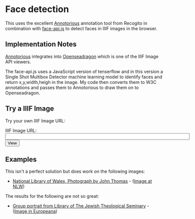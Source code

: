 # Face detection

This uses the excellent [Annotorious](https://recogito.github.io/annotorious/) annotation tool from Recogito in combination with [face-api.js](https://itnext.io/face-api-js-javascript-api-for-face-recognition-in-the-browser-with-tensorflow-js-bcc2a6c4cf07) to detect faces in IIIF images in the browser. 

## Implementation Notes

[Annotorious](https://recogito.github.io/annotorious/) integrates into [Openseadragon](https://openseadragon.github.io/) which is one of the IIIF Image API viewers. 

The face-api.js uses a JavaScript version of tenserflow and in this version a Single Shot Multibox Detector machine learning model to identify faces and return x,y,width,heigh in the image. My code then converts them to W3C annotations and passes them to Annotorious to draw them on to Openseadragon. 

## Try a IIIF Image

Try your own IIIF Image URL: 
<form action="demo.html" method="GET">
<div class="form-group">
<label for="image_api">IIIF Image URL:</label>
<input type="text" id="image_api" name="iiif-content" size="70"/>
<button type="submit">View</button>
</div>    
</form>

## Examples

This isn't a perfect solution but does work on the following images:

 * [National Library of Wales, Photograph by John Thomas](demo.html?iiif-content=https://damsssl.llgc.org.uk/iiif/2.0/image/4670355) - ([Image at NLW](https://viewer.library.wales/4670355))

The results for the following are not so great:

 * [Group portrait from Library of The Jewish Theological Seminary](demo.html?iiif-content=https://media.jhn.ngo/iiif/2/DC_JTSA:oai_jts_jts_38225:38225_PNT_G_01880.tif.tiff) - ([Image in Europeana](https://www.europeana.eu/en/item/232/https___digitalcollections_jtsa_edu_islandora_object_jts_3A38225_datastream_TN_view__5BGroup_20portrait_5D__jpg))

